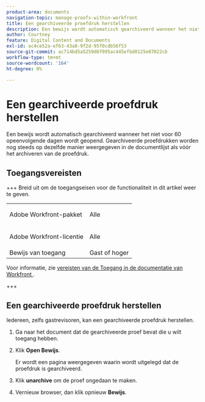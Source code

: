 ```yaml
---
product-area: documents
navigation-topic: manage-proofs-within-workfront
title: Een gearchiveerde proefdruk herstellen
description: Een bewijs wordt automatisch gearchiveerd wanneer het niet voor 60 opeenvolgende dagen wordt geopend. Gearchiveerde proefdrukken worden nog steeds op dezelfde manier weergegeven in de documentlijst als vóór het archiveren van de proefdruk.
author: Courtney
feature: Digital Content and Documents
exl-id: ac4ce52a-ef63-43a8-9f2d-95f0cdb56f53
source-git-commit: ac714bd5a5259d6f995ac445efbd0125e07022cb
workflow-type: tm+mt
source-wordcount: '164'
ht-degree: 0%

---
```


# Een gearchiveerde proefdruk herstellen

Een bewijs wordt automatisch gearchiveerd wanneer het niet voor 60 opeenvolgende dagen wordt geopend. Gearchiveerde proefdrukken worden nog steeds op dezelfde manier weergegeven in de documentlijst als vóór het archiveren van de proefdruk.

## Toegangsvereisten

+++ Breid uit om de toegangseisen voor de functionaliteit in dit artikel weer te geven.

<table style="table-layout:auto"> 
 <col> 
 <col> 
 <tbody> 
  <tr> 
   <td role="rowheader">Adobe Workfront-pakket</td> 
   <td> <p>Alle</p> </td> 
  </tr> 
    <tr> 
   <td role="rowheader"> <p>Adobe Workfront-licentie</p> </td> 
   <td> 
   <p>Alle</p>
   </td> 
  </tr> 
  <tr> 
   <td role="rowheader">Bewijs van toegang </td> 
   <td>Gast of hoger</td> 
  </tr> 
 </tbody> 
</table>

Voor informatie, zie [&#x200B; vereisten van de Toegang in de documentatie van Workfront &#x200B;](/help/quicksilver/administration-and-setup/add-users/access-levels-and-object-permissions/access-level-requirements-in-documentation.md).

+++

## Een gearchiveerde proefdruk herstellen

Iedereen, zelfs gastrevisoren, kan een gearchiveerde proefdruk herstellen.

1. Ga naar het document dat de gearchiveerde proef bevat die u wilt toegang hebben.
1. Klik **Open Bewijs**.

   Er wordt een pagina weergegeven waarin wordt uitgelegd dat de proefdruk is gearchiveerd.

1. Klik **unarchive** om de proef ongedaan te maken.
1. Vernieuw browser, dan klik opnieuw **Bewijs**.
